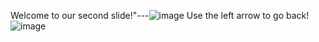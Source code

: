Welcome to our second slide!"---![image](https://user-images.githubusercontent.com/86731726/125815501-4bbdbfce-1221-4fa6-a06c-7fed7f7734f4.png)
Use the left arrow to go back!![image](https://user-images.githubusercontent.com/86731726/125815552-3fedf53c-f9e4-4cdf-971a-0dedf910d6a8.png)
